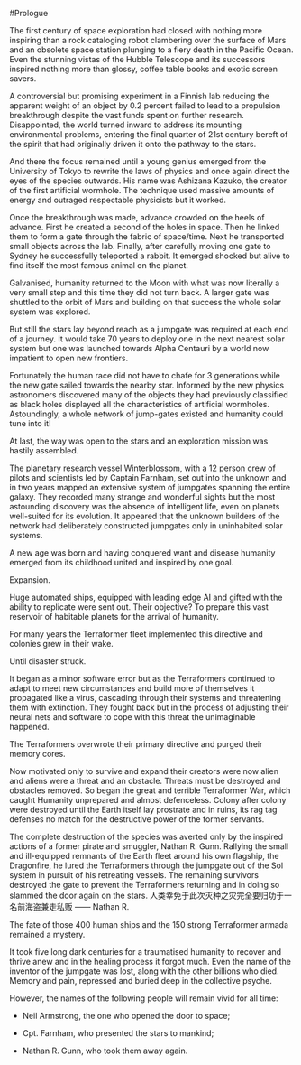 #Prologue

The first century of space exploration had closed with nothing more inspiring than a rock cataloging robot clambering over the surface of Mars and an obsolete space station plunging to a fiery death in the Pacific Ocean. Even the stunning vistas of the Hubble Telescope and its successors inspired nothing more than glossy, coffee table books and exotic screen savers.     

A controversial but promising experiment in a Finnish lab reducing the apparent weight of an object by 0.2 percent failed to lead to a propulsion breakthrough despite the vast funds spent on further research. Disappointed, the world turned inward to address its mounting environmental problems, entering the final quarter of 21st century bereft of the spirit that had originally driven it onto the pathway to the stars.    

And there the focus remained until a young genius emerged from the University of Tokyo to rewrite the laws of physics and once again direct the eyes of the species outwards. His name was Ashizana Kazuko, the creator of the first artificial wormhole. The technique used massive amounts of energy and outraged respectable physicists but it worked.       

Once the breakthrough was made, advance crowded on the heels of advance. First he created a second of the holes in space. Then he linked them to form a gate through the fabric of space/time. Next he transported small objects across the lab. Finally, after carefully moving one gate to Sydney he successfully teleported a rabbit. It emerged shocked but alive to find itself the most famous animal on the planet.    

Galvanised, humanity returned to the Moon with what was now literally a very small step and this time they did not turn back. A larger gate was shuttled to the orbit of Mars and building on that success the whole solar system was explored.    

But still the stars lay beyond reach as a jumpgate was required at each end of a journey. It would take 70 years to deploy one in the next nearest solar system but one was launched towards Alpha Centauri by a world now impatient to open new frontiers.    

Fortunately the human race did not have to chafe for 3 generations while the new gate sailed towards the nearby star. Informed by the new physics astronomers discovered many of the objects they had previously classified as black holes displayed all the characteristics of artificial wormholes. Astoundingly, a whole network of jump-gates existed and humanity could tune into it!   

At last, the way was open to the stars and an exploration mission was hastily assembled.    

The planetary research vessel Winterblossom, with a 12 person crew of pilots and scientists led by Captain Farnham, set out into the unknown and in two years mapped an extensive system of jumpgates spanning the entire galaxy. They recorded many strange and wonderful sights but the most astounding discovery was the absence of intelligent life, even on planets well-suited for its evolution. It appeared that the unknown builders of the network had deliberately constructed jumpgates only in uninhabited solar systems.    
 
A new age was born and having conquered want and disease humanity emerged from its childhood united and inspired by one goal. 

Expansion.    

Huge automated ships, equipped with leading edge AI and gifted with the ability to replicate were sent out. Their objective? To prepare this vast reservoir of habitable planets for the arrival of humanity.    

For many years the Terraformer fleet implemented this directive and colonies grew in their wake.    

Until disaster struck.    

It began as a minor software error but as the Terraformers continued to adapt to meet new circumstances and build more of themselves it propagated like a virus, cascading through their systems and threatening them with extinction. They fought back but in the process of adjusting their neural nets and software to cope with this threat the unimaginable happened.     

The Terraformers overwrote their primary directive and purged their memory cores.     

Now motivated only to survive and expand their creators were now alien and aliens were a threat and an obstacle. Threats must be destroyed and obstacles removed. So began the great and terrible Terraformer War, which caught Humanity unprepared and almost defenceless. Colony after colony were destroyed until the Earth itself lay prostrate and in ruins, its rag tag defenses no match for the destructive power of the former servants.     

The complete destruction of the species was averted only by the inspired actions of a former pirate and smuggler, Nathan R. Gunn. Rallying the small and ill-equipped remnants of the Earth fleet around his own flagship, the Dragonfire, he lured the Terraformers through the jumpgate out of the Sol system in pursuit of his retreating vessels. The remaining survivors destroyed the gate to prevent the Terraformers returning and in doing so slammed the door again on the stars. 
人类幸免于此次灭种之灾完全要归功于一名前海盗兼走私贩 —— Nathan R.     

The fate of those 400 human ships and the 150 strong Terraformer armada remained a mystery.     

It took five long dark centuries for a traumatised humanity to recover and thrive anew and in the healing process it forgot much. Even the name of the inventor of the jumpgate was lost, along with the other billions who died. Memory and pain, repressed and buried deep in the collective psyche.     

However, the names of the following people will remain vivid for all time:     

* Neil Armstrong, the one who opened the door to space;     

* Cpt. Farnham, who presented the stars to mankind;     

* Nathan R. Gunn, who took them away again.    
